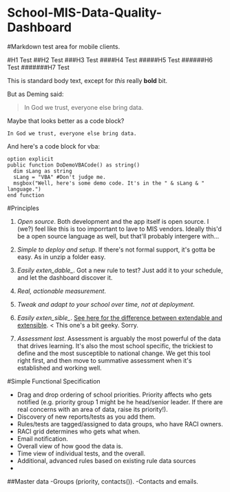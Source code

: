 School-MIS-Data-Quality-Dashboard
=================================

#Markdown test area for mobile clients.

#H1 Test
##H2 Test
###H3 Test
####H4 Test
#####H5 Test
######H6 Test
#######H7 Test

This is standard body text, except for *this* really **bold** bit.

But as Deming said:

>In God we trust, everyone else bring data.

Maybe that looks better as a code block?

```
In God we trust, everyone else bring data.
```

And here's a code block for vba:

```visual basic
option explicit
public function DoDemoVBACode() as string()
  dim sLang as string
  sLang = "VBA" #Don't judge me.
  msgbox("Well, here's some demo code. It's in the " & sLang & " language.") 
end function
```


#Principles

1. *Open source*. Both development and the app itself is open source. I (we?) feel like this is too imporrtant to lave to MIS vendors. Ideally this'd be a open source language as well, but that'll probably intergere with...
2. *Simple to deploy and setup*. If there's not formal support, it's gotta be easy. As in unzip a folder easy.
3. *Easily exten_dable_*. Got a new rule to test? Just add it to your schedule, and let the dashboard discover it.
4. *Real, actionable measurement*.
5. *Tweak and adapt to your school _over time_, not at deployment*.
6. *Easily exten_sible_*. [See here for the difference between extendable and extensible]().
< This one's a bit geeky. Sorry.

7. *Assessment last*. Assessment is arguably the most powerful of the data that drives learning. It's also the most school specific, the trickiest to define and the most susceptible to national change. We get this tool right first, and then move to summative assessment when it's established and working well.


#Simple Functional Specification
- Drag and drop ordering of school priorities. Priority affects who gets notified (e.g. priority group 1 might be he head/senior leader. If there are real concerns with an area of data, raise its priority!).
- Discovery of new reports/tests as you add them.
- Rules/tests are tagged/assigned to data groups, who have RACI owners.
- RACI grid determines who gets what when.
- Email notification.
- Overall view of how good the data is.
- Time view of individual tests, and the overall.
- Additional, advanced rules based on existing rule data sources
- 

##Master data
-Groups (priority, contacts()).
-Contacts and emails.
